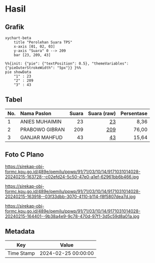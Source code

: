 # Hasil

## Grafik

```mermaid
xychart-beta
    title "Perolehan Suara TPS"
    x-axis [01, 02, 03]
    y-axis "Suara" 0 --> 209
    bar [23, 209, 43]
```

```mermaid
%%{init: {"pie": {"textPosition": 0.5}, "themeVariables": {"pieOuterStrokeWidth": "5px"}} }%%
pie showData
    "1" : 23
    "2" : 209
    "3" : 43
```

## Tabel

| No. | Nama Paslon    | Suara | Suara (raw) | Persentase |
|:--- |:-------------- | -----:| -----------:| ----------:|
| 1   | ANIES MUHAIMIN | 23    | [23][p-1]   | 8,36       |
| 2   | PRABOWO GIBRAN | 209   | [209][p-2]  | 76,00      |
| 3   | GANJAR MAHFUD  | 43    | [43][p-3]   | 15,64      |


[p-1]: https://github.com/gigit-pemilu/pemilu-2024-91-papua/blob/main/pilpres/hitung-suara/sub/91-papua/sub/71-kota-jayapura/sub/03-abepura/sub/1014-vim/sub/028-tps/sub/paslon-1.txt
[p-2]: https://github.com/gigit-pemilu/pemilu-2024-91-papua/blob/main/pilpres/hitung-suara/sub/91-papua/sub/71-kota-jayapura/sub/03-abepura/sub/1014-vim/sub/028-tps/sub/paslon-2.txt
[p-3]: https://github.com/gigit-pemilu/pemilu-2024-91-papua/blob/main/pilpres/hitung-suara/sub/91-papua/sub/71-kota-jayapura/sub/03-abepura/sub/1014-vim/sub/028-tps/sub/paslon-3.txt

## Foto C Plano

https://sirekap-obj-formc.kpu.go.id/489e/pemilu/ppwp/91/71/03/10/14/9171031014028-20240215-163728--c02efd24-5c50-47e0-a1ef-62961bb6b466.jpg

https://sirekap-obj-formc.kpu.go.id/489e/pemilu/ppwp/91/71/03/10/14/9171031014028-20240215-163918--03f33dbb-3070-4110-b114-f8f5807dea7d.jpg

https://sirekap-obj-formc.kpu.go.id/489e/pemilu/ppwp/91/71/03/10/14/9171031014028-20240215-164401--9b38a4e9-9c78-470d-97f1-3d5c59d8a01a.jpg


## Metadata

| Key        | Value               |
| ---------- | ------------------- |
| Time Stamp | 2024-02-25 00:00:00 |



